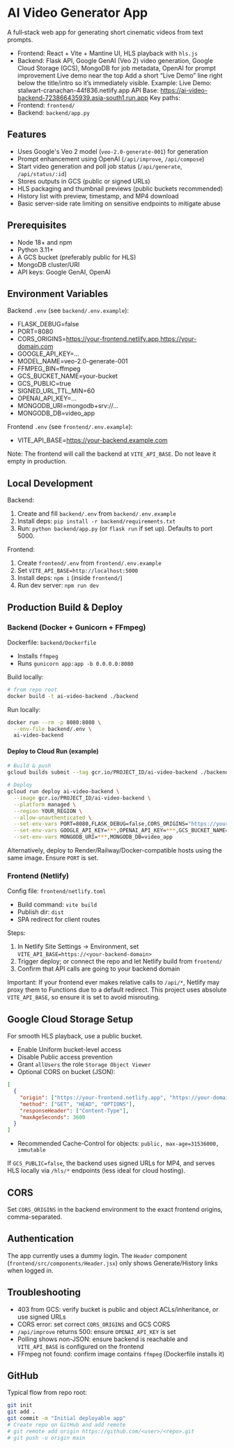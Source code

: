 # AI Video Generator App

A full‑stack web app for generating short cinematic videos from text prompts.

- Frontend: React + Vite + Mantine UI, HLS playback with `hls.js`
- Backend: Flask API, Google GenAI (Veo 2) video generation, Google Cloud Storage (GCS), MongoDB for job metadata, OpenAI for prompt improvement
Live demo near the top Add a short “Live Demo” line right below the title/intro so it’s immediately visible. Example:
Live Demo: stalwart-cranachan-44f836.netlify.app
API Base: https://ai-video-backend-723866435939.asia-south1.run.app
Key paths:
- Frontend: `frontend/`
- Backend: `backend/app.py`

## Features
- Uses Google's Veo 2 model (`veo-2.0-generate-001`) for generation
- Prompt enhancement using OpenAI (`/api/improve`, `/api/compose`)
- Start video generation and poll job status (`/api/generate`, `/api/status/:id`)
- Stores outputs in GCS (public or signed URLs)
- HLS packaging and thumbnail previews (public buckets recommended)
- History list with preview, timestamp, and MP4 download
- Basic server-side rate limiting on sensitive endpoints to mitigate abuse

## Prerequisites
- Node 18+ and npm
- Python 3.11+
- A GCS bucket (preferably public for HLS)
- MongoDB cluster/URI
- API keys: Google GenAI, OpenAI

## Environment Variables

Backend `.env` (see `backend/.env.example`):
- FLASK_DEBUG=false
- PORT=8080
- CORS_ORIGINS=https://your-frontend.netlify.app,https://your-domain.com
- GOOGLE_API_KEY=...
- MODEL_NAME=veo-2.0-generate-001
- FFMPEG_BIN=ffmpeg
- GCS_BUCKET_NAME=your-bucket
- GCS_PUBLIC=true
- SIGNED_URL_TTL_MIN=60
- OPENAI_API_KEY=...
- MONGODB_URI=mongodb+srv://...
- MONGODB_DB=video_app

Frontend `.env` (see `frontend/.env.example`):
- VITE_API_BASE=https://your-backend.example.com

Note: The frontend will call the backend at `VITE_API_BASE`. Do not leave it empty in production.

## Local Development

Backend:
1. Create and fill `backend/.env` from `backend/.env.example`
2. Install deps: `pip install -r backend/requirements.txt`
3. Run: `python backend/app.py` (or `flask run` if set up). Defaults to port 5000.

Frontend:
1. Create `frontend/.env` from `frontend/.env.example`
2. Set `VITE_API_BASE=http://localhost:5000`
3. Install deps: `npm i` (inside `frontend/`)
4. Run dev server: `npm run dev`

## Production Build & Deploy

### Backend (Docker + Gunicorn + FFmpeg)
Dockerfile: `backend/Dockerfile`
- Installs `ffmpeg`
- Runs `gunicorn app:app -b 0.0.0.0:8080`

Build locally:
```bash
# from repo root
docker build -t ai-video-backend ./backend
```

Run locally:
```bash
docker run --rm -p 8080:8080 \
  --env-file backend/.env \
  ai-video-backend
```

#### Deploy to Cloud Run (example)
```bash
# Build & push
gcloud builds submit --tag gcr.io/PROJECT_ID/ai-video-backend ./backend

# Deploy
gcloud run deploy ai-video-backend \
  --image gcr.io/PROJECT_ID/ai-video-backend \
  --platform managed \
  --region YOUR_REGION \
  --allow-unauthenticated \
  --set-env-vars PORT=8080,FLASK_DEBUG=false,CORS_ORIGINS="https://your-frontend.netlify.app,https://your-domain.com" \
  --set-env-vars GOOGLE_API_KEY=***,OPENAI_API_KEY=***,GCS_BUCKET_NAME=***,GCS_PUBLIC=true,SIGNED_URL_TTL_MIN=60 \
  --set-env-vars MONGODB_URI=***,MONGODB_DB=video_app
```

Alternatively, deploy to Render/Railway/Docker-compatible hosts using the same image. Ensure `PORT` is set.

### Frontend (Netlify)
Config file: `frontend/netlify.toml`
- Build command: `vite build`
- Publish dir: `dist`
- SPA redirect for client routes

Steps:
1. In Netlify Site Settings → Environment, set `VITE_API_BASE=https://<your-backend-domain>`
2. Trigger deploy; or connect the repo and let Netlify build from `frontend/`
3. Confirm that API calls are going to your backend domain

Important: If your frontend ever makes relative calls to `/api/*`, Netlify may proxy them to Functions due to a default redirect. This project uses absolute `VITE_API_BASE`, so ensure it is set to avoid misrouting.

## Google Cloud Storage Setup
For smooth HLS playback, use a public bucket.
- Enable Uniform bucket-level access
- Disable Public access prevention
- Grant `allUsers` the role `Storage Object Viewer`
- Optional CORS on bucket (JSON):
```json
[
  {
    "origin": ["https://your-frontend.netlify.app", "https://your-domain.com"],
    "method": ["GET", "HEAD", "OPTIONS"],
    "responseHeader": ["Content-Type"],
    "maxAgeSeconds": 3600
  }
]
```
- Recommended Cache-Control for objects: `public, max-age=31536000, immutable`

If `GCS_PUBLIC=false`, the backend uses signed URLs for MP4, and serves HLS locally via `/hls/*` endpoints (less ideal for cloud hosting).

## CORS
Set `CORS_ORIGINS` in the backend environment to the exact frontend origins, comma-separated.

## Authentication
The app currently uses a dummy login. The `Header` component (`frontend/src/components/Header.jsx`) only shows Generate/History links when logged in.

## Troubleshooting
- 403 from GCS: verify bucket is public and object ACLs/inheritance, or use signed URLs
- CORS error: set correct `CORS_ORIGINS` and GCS CORS
- `/api/improve` returns 500: ensure `OPENAI_API_KEY` is set
- Polling shows non-JSON: ensure backend is reachable and `VITE_API_BASE` is configured on the frontend
- FFmpeg not found: confirm image contains `ffmpeg` (Dockerfile installs it)

## GitHub
Typical flow from repo root:
```bash
git init
git add .
git commit -m "Initial deployable app"
# Create repo on GitHub and add remote
# git remote add origin https://github.com/<user>/<repo>.git
# git push -u origin main
```
